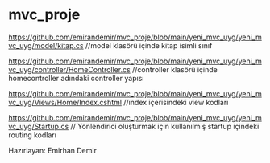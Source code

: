 # mvc_proje
https://github.com/emirandemir/mvc_proje/blob/main/yeni_mvc_uyg/yeni_mvc_uyg/model/kitap.cs  //model klasörü içinde kitap isimli sınıf 

https://github.com/emirandemir/mvc_proje/blob/main/yeni_mvc_uyg/yeni_mvc_uyg/controller/HomeController.cs  //controller klasörü içinde homecontroller adındaki controller yapısı

https://github.com/emirandemir/mvc_proje/blob/main/yeni_mvc_uyg/yeni_mvc_uyg/Views/Home/Index.cshtml    //ındex içerisindeki view kodları

https://github.com/emirandemir/mvc_proje/blob/main/yeni_mvc_uyg/yeni_mvc_uyg/Startup.cs      // Yönlendirici oluşturmak için kullanılmış startup içindeki routing kodları

Hazırlayan: Emirhan Demir
